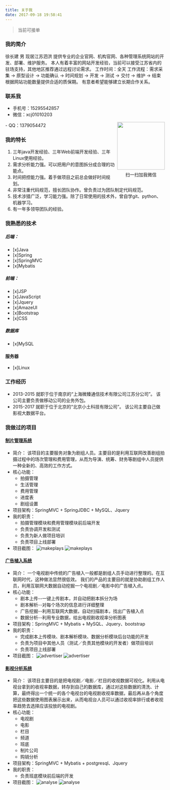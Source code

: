 ```yaml
---
title: 关于我
date: 2017-09-18 19:58:41
---
```

> 当前可接单

### 我的简介
徐长建 男 现居江苏泗洪
提供专业的企业官网、机构官网、各种管理系统网站的开发、部署、维护服务。
本人有着丰富的网站开发经验，当前可以接受江苏省内的驻场支持，其他地区推荐通过远程讨论需求。
工作时间：全天
工作流程：需求采集 -> 原型设计 -> 功能确认 -> 时间规划 -> 开发 -> 测试 -> 交付 -> 维护 -> 结束
根据网站功能数量提供合适的质保期。
有意者希望能够建立长期合作关系。

### 联系我
- 手机号：15295542857
- 微信：xcj01010203
<div style="float:right;text-align:center;"><img src="/images/wechat.png" width="150px" height="150px" style="margin-bottom:5px;"><div>扫一扫加我微信</div></div>
- QQ：1379054472

### 我的特长
1. 三年java开发经验、三年Web前端开发经验、三年Linux使用经验。
2. 需求分析能力强。可以把用户的意图拆分成合理的功能点。
3. 时间把控能力强。着手做项目之前总会做好时间规划。
4. 非常注重代码规范，擅长团队协作。曾负责过为团队制定代码规范。
5. 技术涉猎广泛，学习能力强。除了日常使用的技术外，曾自学git、python、机器学习。
6. 有一年多领导团队的经验。

### 我熟悉的技术
##### 后端：
- [x]Java
- [x]Spring
- [x]SpringMVC
- [x]Mybatis

##### 前端：
- [x]JSP
- [x]JavaScript
- [x]Jquery
- [x]AmazeUI
- [x]Bootstrap
- [x]CSS

##### 数据库
- [x]MySQL

#### 服务器
- [x]Linux

### 工作经历
- 2013-2015 就职于位于南京的“上海微臻通信技术有限公司江苏分公司”。
该公司主要负责做移动公司的业务外包。
- 2015-2017 就职于位于北京的“北京小土科技有限公司”。
该公司主要自己做影视大数据平台。


### 我做过的项目
#### [制片管理系统](http://p.moonpool.com.cn/)
- 简介：
该项目的主要服务对象为剧组人员。主要目的是利用互联网改善剧组拍摄过程中的场次管理和费用管理，从而为导演、统筹、财务等剧组中人员提供一种全新的、高效的工作方式。
- 核心功能：
  - 拍摄管理
  - 生活管理
  - 费用管理
  - 进度表
  - 剧组设置
- 项目架构：SpringMVC + SpringJDBC + MySQL、Jquery
- 我的职责：
  - 拍摄管理模块和费用管理模块前后端开发
  - 负责协调开发和测试
  - 负责为新人做项目培训
  - 负责项目上线部署
- 项目截图：
![makeplays](/images/project/makeplays1.png)
![makeplays](/images/project/makeplays2.png)

#### [广告植入系统](http://z.moonpool.com.cn/)
- 简介：
一个电视剧中传统的广告植入一般都是剧组人员手动进行整理的。在互联网时代，这种做法显然很低效。
我们的产品的主要目的就是协助剧组工作人员，利用互联网大数据自动挖掘一个电视剧／电影中的广告植入点。
- 核心功能：
  - 剧本上传--一键上传剧本，并自动把剧本拆分为场
  - 剧本解析--对每个场次的信息进行详细整理
  - 广告挖掘--利用互联网大数据，自动扫描剧本，找出广告植入点
  - 数据分析--利用专业数据，给出电视剧收视率分析图表
- 项目架构：SpringMVC + Mybatis + MySQL、Jquery、bootstrap
- 我的职责：
  - 完成剧本上传模块、剧本解析模块、数据分析模块后台功能的开发
  - 负责为项目中其他人员（测试／负责其他模块的开发者）做项目培训
  - 负责项目上线部署
- 项目截图：
![advertiser](/images/project/advertiser1.png)
![advertiser](/images/project/advertiser2.png)

#### [影视分析系统](http://a.moonpool.com.cn/)
- 简介：
该项目主要目的是把电视剧／电影／栏目的收视数据可视化。利用从电视台拿到的收视率数据，转存到自己的数据库，通过对这些数据的清洗、计算，最终得出一个统一的各个电视台的电视剧收视率数据，最后再从各个角度把这些数据使用图表展示出来，从而电视台人员可以通过收视率排行或者收视率趋势去选择应该投放的电视剧。
- 核心功能：
  - 电视剧
  - 电影
  - 栏目
  - 频道
  - 班底
  - 制片公司
  - 购销分析
- 项目架构：SpringMVC + Mybatis + postgresql、Jquery
- 我的职责：
  - 负责班底模块前后端的开发
- 项目截图：
![analyse](/images/project/analyse1.png)
![analyse](/images/project/analyse2.png)
